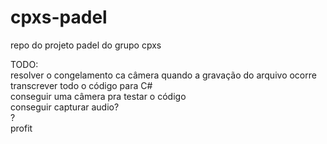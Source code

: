 # cpxs-padel<br>
  repo do projeto padel do grupo cpxs<br>

TODO:<br>
  resolver o congelamento ca câmera quando a gravação do arquivo ocorre<br>
  transcrever todo o código para C#<br>
  conseguir uma câmera pra testar o código<br>
  conseguir capturar audio?<br>
  ?<br>
  profit<br>
